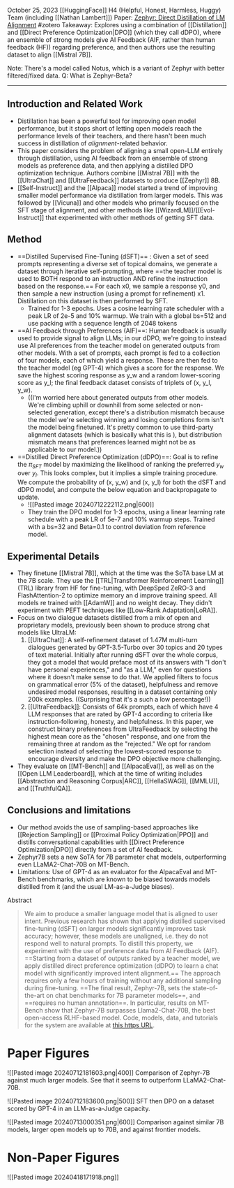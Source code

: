 October 25, 2023
[[HuggingFace]] H4 (Helpful, Honest, Harmless, Huggy) Team (including [[Nathan Lambert]])
Paper: [Zephyr: Direct Distillation of LM Alignment](https://arxiv.org/abs/2310.16944)
#zotero 
Takeaway: Explores using a combination of [[Distillation]] and [[Direct Preference Optimization|DPO]] (which they call dDPO), where an ensemble of strong models give AI Feedback (AIF, rather than human feedback (HF)) regarding preference, and then authors use the resulting dataset to align [[Mistral 7B]]. 

Note: There's a model called Notus, which is a variant of Zephyr with better filtered/fixed data.
Q: What is Zephyr-Beta?

---

## Introduction and Related Work
- Distillation has been a powerful tool for improving open model performance, but it stops short of letting open models reach the performance levels of their teachers, and there hasn't been much success in distillation of *alignment*-related behavior.
- This paper considers the problem of aligning a small open-LLM entirely through distillation, using AI feedback from an ensemble of strong models as preference data, and then applying a distilled DPO optimization technique. Authors combine [[Mistral 7B]] with the [[UltraChat]] and [[UltraFeedback]] datasets to produce [[Zephyr]] 8B.
- [[Self-Instruct]] and the [[Alpaca]] model started a trend of improving smaller model performance via distillation from larger models. This was followed by [[Vicuna]] and other models who primarily focused on the SFT stage of alignment, and other methods like [[WizardLM]]/[[Evol-Instruct]] that experimented with other methods of getting SFT data.

## Method
- ==Distilled Supervised Fine-Tuning (dSFT)== : Given a set of seed prompts representing a diverse set of topical domains, we generate a dataset through iterative self-prompting, where ==the teacher model is used to BOTH respond to an instruction AND refine the instruction based on the response.== For each x0, we sample a response y0, and then sample a new instruction (using a prompt for refinement) x1. Distillation on this dataset is then performed by SFT.
	- Trained for 1-3 epochs. Uses a cosine learning rate scheduler with a peak LR of 2e-5 and 10% warmup. We train with a global bs=512 and use packing with a sequence length of 2048 tokens
- ==AI Feedback through Preferences (AIF)==: Human feedback is usually used to provide signal to align LLMs; in our dDPO, we're going to instead use AI preferences from the teacher model on generated outputs from other models. With a set of prompts, each prompt is fed to a collection of four models, each of which yield a response. These are then fed to the teacher model (eg GPT-4) which gives a score for the response. We save the highest scoring response as y_w and a random lower-scoring score as y_l; the final feedback dataset consists of triplets of (x, y_l, y_w).
	- ((I'm worried here about generated outputs from other models. We're climbing uphill or downhill from some selected or non-selected generation, except there's a distribution mismatch because the model we're selecting winning and losing completions form isn't the model being finetuned. It's pretty common to use third-party alignment datasets (which is basically what this is ), but distribution mismatch means that preferences learned might not be as applicable to our model.))
- ==Distilled Direct Preference Optimization (dDPO)==:  Goal is to refine the $\pi_{SFT}$ model by maximizing the likelihood of ranking the preferred $y_w$ over $y_l$.   This looks complex, but it implies a simple training procedure. We compute the probability of (x, y_w) and (x, y_l) for both the dSFT and dDPO model, and compute the below equation and backpropagate to update.
	- ![[Pasted image 20240712222112.png|600]]
	- They train the DPO model for 1-3 epochs, using a linear learning rate schedule with a peak LR of 5e-7 and 10% warmup steps. Trained with a bs=32 and Beta=0.1 to control deviation from reference model.

## Experimental Details
- They finetune [[Mistral 7B]], which at the time was the SoTA base LM at the 7B scale. They use the [[TRL|Transformer Reinforcement Learning]] (TRL) library from HF for fine-tuning, with DeepSped ZeRO-3 and FlashAttention-2 to optimize memory an d improve training speed. All models re trained with [[AdamW]] and no weight decay. They didn't experiment with PEFT techniques like [[Low-Rank Adaptation|LoRA]].
- Focus on two dialogue datasets distilled from a mix of open and proprietary models, previously been shown to produce strong chat models like UltraLM:
	1. [[UltraChat]]: A self-refinement dataset of 1.47M multi-turn dialogues generated by GPT-3.5-Turbo over 30 topics and 20 types of text material. Initially after running dSFT over the whole corpus, they got a model that would preface most of its answers with "I don't have personal experiences," and "as a LLM," even for questions where it doesn't make sense to do that. We applied filters to focus on grammatical error (5% of the dataset), helpfulness and remove undesired model responses, resulting in a dataset containing only 200k examples. ((Surprising that it's a such a low percentage!))
	2. [[UltraFeedback]]: Consists of 64k prompts, each of which have 4 LLM responses that are rated by GPT-4 according to criteria like instruction-following, honesty, and helpfulness. In this paper, we construct binary preferences from UltraFeedback by selecting the highest mean core as the "chosen" response, and one from the remaining three at random as the "rejected." We opt for random selection instead of selecting the lowest-scored response to encourage diversity and make the DPO objective more challenging.
- They evaluate on [[MT-Bench]] and [[AlpacaEval]], as well as on the [[Open LLM Leaderboard]], which at the time of writing includes [[Abstraction and Reasoning Corpus|ARC]], [[HellaSWAG]], [[MMLU]], and [[TruthfulQA]].

## Conclusions and limitations
- Our method avoids the use of sampling-based approaches like [[Rejection Sampling]] or [[Proximal Policy Optimization|PPO]] and distills conversational capabilities with [[Direct Preference Optimization|DPO]] directly from a set of AI feedback.
- Zephyr7B sets a new SoTA for 7B parameter chat models, outperforming even LLaMA2-Chat-70B on MT-Bench.
- Limitations: Use of GPT-4 as an evaluator for the AlpacaEval and MT-Bench benchmarks, which are known to be biased towards models distilled from it (and the usual LM-as-a-Judge biases).



Abstract
> We aim to produce a smaller language model that is aligned to user intent. Previous research has shown that applying distilled supervised fine-tuning (dSFT) on larger models significantly improves task accuracy; however, these models are unaligned, i.e. they do not respond well to natural prompts. To distill this property, we experiment with the use of preference data from AI Feedback (AIF). ==Starting from a dataset of outputs ranked by a teacher model, we apply distilled direct preference optimization (dDPO) to learn a chat model with significantly improved intent alignment.== The approach requires only a few hours of training without any additional sampling during fine-tuning. ==The final result, Zephyr-7B, sets the state-of-the-art on chat benchmarks for 7B parameter models==, and ==requires no human annotation==. In particular, results on MT-Bench show that Zephyr-7B surpasses Llama2-Chat-70B, the best open-access RLHF-based model. Code, models, data, and tutorials for the system are available at [this https URL](https://github.com/huggingface/alignment-handbook).


# Paper Figures
![[Pasted image 20240712181603.png|400]]
Comparison of Zephyr-7B against much larger models. See that it seems to outperform LLaMA2-Chat-70B.

![[Pasted image 20240712183600.png|500]]
SFT then DPO on a dataset scored by GPT-4 in an LLM-as-a-Judge capacity.

![[Pasted image 20240713000351.png|600]]
Comparison against similar 7B models, larger open models up to 70B, and against frontier models.



# Non-Paper Figures
![[Pasted image 20240418171918.png]]
